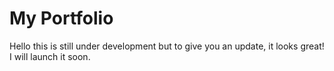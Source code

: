 # My Portfolio

Hello this is still under development but to give you an update, it looks great!
I will launch it soon.
